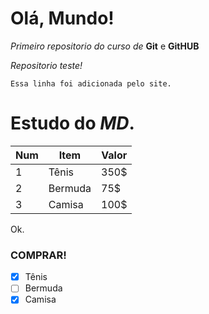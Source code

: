 # Olá, Mundo!
 *Primeiro repositorio do curso de* **Git** e **GitHUB**

*Repositorio teste!*

``Essa linha foi adicionada pelo site.``

# Estudo do _**MD**_.
Num | Item | Valor
---|---|---
1 | Tênis | 350$
2 | Bermuda | 75$
3 | Camisa | 100$

Ok.

### **COMPRAR!**
- [x] Tênis
- [ ] Bermuda
- [x] Camisa